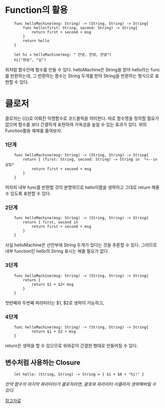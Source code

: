 # Function의 활용
        func helloMachine(msg: String) -> (String, String) -> String{
            func hello(first: String, second: String) -> String{
                return first + second + msg
            }
            return hello
        }

        let hi = helloMachine(msg: " 안녕, 안녕, 안녕")
        hi("현보", "심")

위처럼 함수안에 함수를 만들 수 있다. helloMachine은 String을 받아 hello라는 func를 반환하는데, 그 반환하는 함수는 String 두개를 받아 String을 반환하는 형식으로 표현할 수 있다.

# 클로저

클로저는 {()}로 이뤄진 익명함수로 코드블럭을 의미한다. 따로 함수명을 정의할 필요가 없으며 함수를 보다 간결하게 표현하여 가독성을 높일 수 있는 효과가 있다.
위의 Function활용 예제를 줄여보자.
### 1단계

        func helloMachine(msg: String) -> (String, String) -> String{
            return { (first: String, second: String) -> String in  *<--in 삽입*
                return first + second + msg
            }
        }
어차피 내부 func를 반환할 것이 분명하므로 hello이름을 생략하고 그대로 return 해줄 수 있도록 표현할 수 있다.

### 2단계

        func helloMachine(msg: String) -> (String, String) -> String{
            return { first, second in
                return first + second + msg
            }
        }
사실 helloMachine은 선언부에 String 두개가 있다는 것을 추론할 수 있다. 그러므로 내부 function인 hello의 String 표시는 해줄 필요가 없다.

### 3단계

        func helloMachine(msg: String) -> (String, String) -> String{
            return {
                return $1 + $2+ msg
            }
        }

첫번째와 두번째 파라미터는 $1, $2로 생략이 가능하고,

### 4단계
        func helloMachine(msg: String) -> (String, String) -> String{
                return $1 + $2 + msg
        }
return은 생략을 할 수 있으므로 위와같이 간결한 형태로 만들어질 수 있다.

## 변수처럼 사용하는 Closure

        let hello: (String, String) -> String = { $1 + $0 + "hi!" }

*만약 함수의 마지막 파라미터가 클로저라면, 괄호와 파라미터 이름마저 생략해버릴 수 있다.*


[참고자료](https://devxoul.gitbooks.io/ios-with-swift-in-40-hours/content/Chapter-3/functions-and-closures.html)
